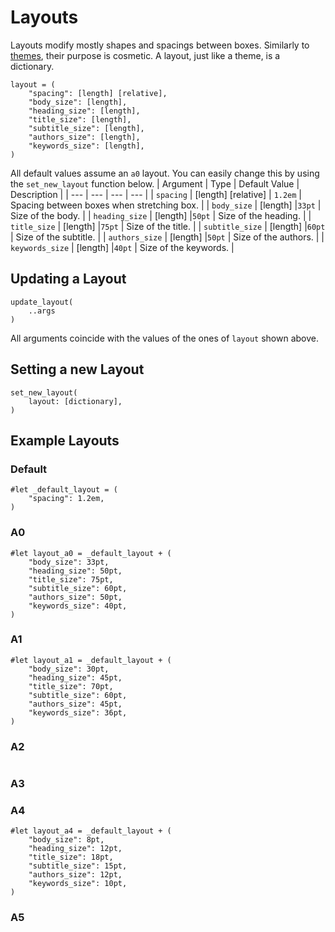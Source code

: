 # Layouts
Layouts modify mostly shapes and spacings between boxes.
Similarly to [themes](/documentation/themes), their purpose is cosmetic.
A layout, just like a theme, is a dictionary.
```typst
layout = (
    "spacing": [length] [relative],
    "body_size": [length],
    "heading_size": [length],
    "title_size": [length],
    "subtitle_size": [length],
    "authors_size": [length],
    "keywords_size": [length],
)
```
All default values assume an `a0` layout.
You can easily change this by using the `set_new_layout` function below.
| Argument | Type | Default Value | Description |
| --- | --- | --- | --- |
| `spacing` | [length] [relative] | `1.2em` | Spacing between boxes when stretching box. |
| `body_size` | [length] |`33pt` | Size of the body. |
| `heading_size` | [length] |`50pt` | Size of the heading. |
| `title_size` | [length] |`75pt` | Size of the title. |
| `subtitle_size` | [length] |`60pt` | Size of the subtitle. |
| `authors_size` | [length] |`50pt` | Size of the authors. |
| `keywords_size` | [length] |`40pt` | Size of the keywords. |


## Updating a Layout
```typst
update_layout(
    ..args
)
```
All arguments coincide with the values of the ones of `layout` shown above.

## Setting a new Layout
```typst
set_new_layout(
    layout: [dictionary],
)
```

## Example Layouts
### Default
```typst
#let _default_layout = (
    "spacing": 1.2em,
)
```
### A0
```typst
#let layout_a0 = _default_layout + (
    "body_size": 33pt,
    "heading_size": 50pt,
    "title_size": 75pt,
    "subtitle_size": 60pt,
    "authors_size": 50pt,
    "keywords_size": 40pt,
)
```
### A1
```typst
#let layout_a1 = _default_layout + (
    "body_size": 30pt,
    "heading_size": 45pt,
    "title_size": 70pt,
    "subtitle_size": 60pt,
    "authors_size": 45pt,
    "keywords_size": 36pt,
)
```
### A2
```typst

```
### A3
### A4
```typst
#let layout_a4 = _default_layout + (
    "body_size": 8pt,
    "heading_size": 12pt,
    "title_size": 18pt,
    "subtitle_size": 15pt,
    "authors_size": 12pt,
    "keywords_size": 10pt,
)
```
### A5
